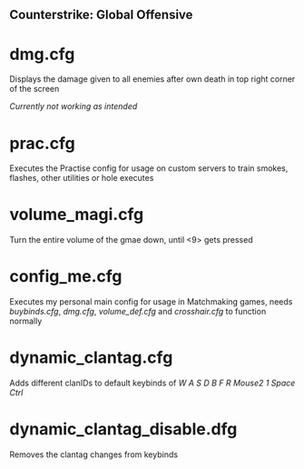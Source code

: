 ## Counterstrike: Global Offensive

# dmg.cfg
Displays the damage given to all enemies after own death in top right corner of the screen

_Currently not working as intended_
# prac.cfg
Executes the Practise config for usage on custom servers to train smokes, flashes, other utilities or hole executes
# volume_magi.cfg
Turn the entire volume of the gmae down, until <9> gets pressed
# config_me.cfg
Executes my personal main config for usage in Matchmaking games, needs _buybinds.cfg_, _dmg.cfg_, _volume_def.cfg_ and _crosshair.cfg_ to function normally 

# dynamic_clantag.cfg
Adds different clanIDs to default keybinds of _W A S D B F R Mouse2 1 Space Ctrl_
# dynamic_clantag_disable.dfg
Removes the clantag changes from keybinds
